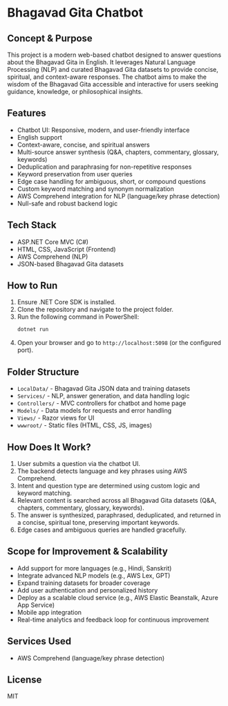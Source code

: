 # Bhagavad Gita Chatbot

## Concept & Purpose
This project is a modern web-based chatbot designed to answer questions about the Bhagavad Gita in English. It leverages Natural Language Processing (NLP) and curated Bhagavad Gita datasets to provide concise, spiritual, and context-aware responses. The chatbot aims to make the wisdom of the Bhagavad Gita accessible and interactive for users seeking guidance, knowledge, or philosophical insights.

## Features
- Chatbot UI: Responsive, modern, and user-friendly interface
- English support
- Context-aware, concise, and spiritual answers
- Multi-source answer synthesis (Q&A, chapters, commentary, glossary, keywords)
- Deduplication and paraphrasing for non-repetitive responses
- Keyword preservation from user queries
- Edge case handling for ambiguous, short, or compound questions
- Custom keyword matching and synonym normalization
- AWS Comprehend integration for NLP (language/key phrase detection)
- Null-safe and robust backend logic

## Tech Stack
- ASP.NET Core MVC (C#)
- HTML, CSS, JavaScript (Frontend)
- AWS Comprehend (NLP)
- JSON-based Bhagavad Gita datasets

## How to Run
1. Ensure .NET Core SDK is installed.
2. Clone the repository and navigate to the project folder.
3. Run the following command in PowerShell:
   ```powershell
   dotnet run
   ```
4. Open your browser and go to `http://localhost:5098` (or the configured port).

## Folder Structure
- `LocalData/` - Bhagavad Gita JSON data and training datasets
- `Services/` - NLP, answer generation, and data handling logic
- `Controllers/` - MVC controllers for chatbot and home page
- `Models/` - Data models for requests and error handling
- `Views/` - Razor views for UI
- `wwwroot/` - Static files (HTML, CSS, JS, images)

## How Does It Work?
1. User submits a question via the chatbot UI.
2. The backend detects language and key phrases using AWS Comprehend.
3. Intent and question type are determined using custom logic and keyword matching.
4. Relevant content is searched across all Bhagavad Gita datasets (Q&A, chapters, commentary, glossary, keywords).
5. The answer is synthesized, paraphrased, deduplicated, and returned in a concise, spiritual tone, preserving important keywords.
6. Edge cases and ambiguous queries are handled gracefully.

## Scope for Improvement & Scalability
- Add support for more languages (e.g., Hindi, Sanskrit)
- Integrate advanced NLP models (e.g., AWS Lex, GPT)
- Expand training datasets for broader coverage
- Add user authentication and personalized history
- Deploy as a scalable cloud service (e.g., AWS Elastic Beanstalk, Azure App Service)
- Mobile app integration
- Real-time analytics and feedback loop for continuous improvement

## Services Used
- AWS Comprehend (language/key phrase detection)

## License
MIT
